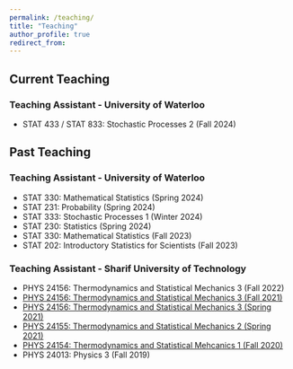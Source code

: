 ```yaml
---
permalink: /teaching/
title: "Teaching"
author_profile: true
redirect_from: 
---
```

## Current Teaching
### Teaching Assistant - University of Waterloo 
  * STAT 433 / STAT 833: Stochastic Processes 2 (Fall 2024)

## Past Teaching
### Teaching Assistant - University of Waterloo
  * STAT 330: Mathematical Statistics (Spring 2024)
  * STAT 231: Probability (Spring 2024)
  * STAT 333: Stochastic Processes 1 (Winter 2024)
  * STAT 230: Statistics (Spring 2024)
  * STAT 330: Mathematical Statistics (Fall 2023)
  * STAT 202: Introductory Statistics for Scientists (Fall 2023)

### Teaching Assistant - Sharif University of Technology 
  * PHYS 24156: Thermodynamics and Statistical Mechanics 3 (Fall 2022)
  * [PHYS 24156: Thermodynamics and Statistical Mechanics 3 (Fall 2021)](https://physics.sharif.edu/~vahid/teachingThermoSM.html)
  * [PHYS 24156: Thermodynamics and Statistical Mechanics 3 (Spring 2021)](/teaching/statmech3/)
  * [PHYS 24155: Thermodynamics and Statistical Mechanics 2 (Spring 2021)](https://physics.sharif.edu/~vahid/teachingThermoSM.html)
  * [PHYS 24154: Thermodynamics and Statistical Mehcanics 1 (Fall 2020)](https://physics.sharif.edu/~vahid/teachingThermoSM.html)
  * PHYS 24013: Physics 3 (Fall 2019)
